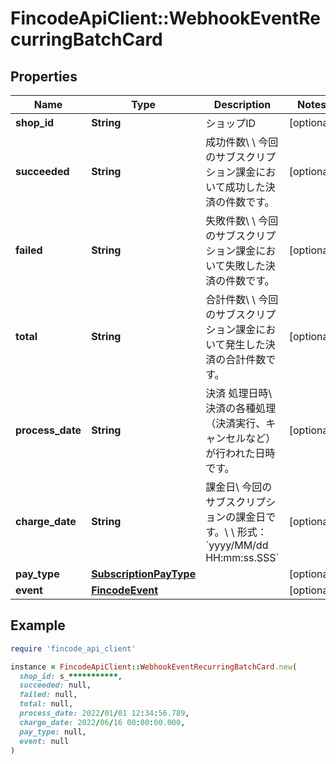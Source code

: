 # FincodeApiClient::WebhookEventRecurringBatchCard

## Properties

| Name | Type | Description | Notes |
| ---- | ---- | ----------- | ----- |
| **shop_id** | **String** | ショップID  | [optional] |
| **succeeded** | **String** | 成功件数\\ \\ 今回のサブスクリプション課金において成功した決済の件数です。  | [optional] |
| **failed** | **String** | 失敗件数\\ \\ 今回のサブスクリプション課金において失敗した決済の件数です。  | [optional] |
| **total** | **String** | 合計件数\\ \\ 今回のサブスクリプション課金において発生した決済の合計件数です。  | [optional] |
| **process_date** | **String** | 決済 処理日時\\ 決済の各種処理（決済実行、キャンセルなど）が行われた日時です。  | [optional] |
| **charge_date** | **String** | 課金日\\ 今回のサブスクリプションの課金日です。\\ \\ 形式：&#x60;yyyy/MM/dd HH:mm:ss.SSS&#x60;  | [optional] |
| **pay_type** | [**SubscriptionPayType**](SubscriptionPayType.md) |  | [optional] |
| **event** | [**FincodeEvent**](FincodeEvent.md) |  | [optional] |

## Example

```ruby
require 'fincode_api_client'

instance = FincodeApiClient::WebhookEventRecurringBatchCard.new(
  shop_id: s_***********,
  succeeded: null,
  failed: null,
  total: null,
  process_date: 2022/01/01 12:34:56.789,
  charge_date: 2022/06/16 00:00:00.000,
  pay_type: null,
  event: null
)
```

